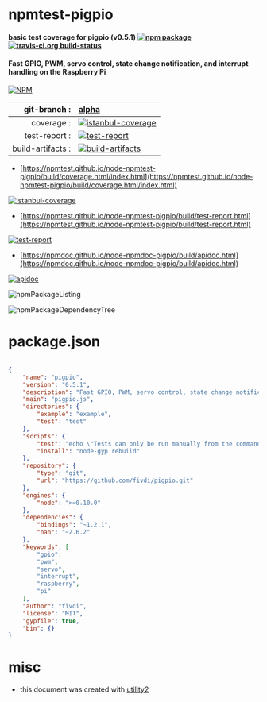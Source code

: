 # npmtest-pigpio

#### basic test coverage for  pigpio (v0.5.1)  [![npm package](https://img.shields.io/npm/v/npmtest-pigpio.svg?style=flat-square)](https://www.npmjs.org/package/npmtest-pigpio) [![travis-ci.org build-status](https://api.travis-ci.org/npmtest/node-npmtest-pigpio.svg)](https://travis-ci.org/npmtest/node-npmtest-pigpio)

#### Fast GPIO, PWM, servo control, state change notification, and interrupt handling on the Raspberry Pi

[![NPM](https://nodei.co/npm/pigpio.png?downloads=true&downloadRank=true&stars=true)](https://www.npmjs.com/package/pigpio)

| git-branch : | [alpha](https://github.com/npmtest/node-npmtest-pigpio/tree/alpha)|
|--:|:--|
| coverage : | [![istanbul-coverage](https://npmtest.github.io/node-npmtest-pigpio/build/coverage.badge.svg)](https://npmtest.github.io/node-npmtest-pigpio/build/coverage.html/index.html)|
| test-report : | [![test-report](https://npmtest.github.io/node-npmtest-pigpio/build/test-report.badge.svg)](https://npmtest.github.io/node-npmtest-pigpio/build/test-report.html)|
| build-artifacts : | [![build-artifacts](https://npmtest.github.io/node-npmtest-pigpio/glyphicons_144_folder_open.png)](https://github.com/npmtest/node-npmtest-pigpio/tree/gh-pages/build)|

- [https://npmtest.github.io/node-npmtest-pigpio/build/coverage.html/index.html](https://npmtest.github.io/node-npmtest-pigpio/build/coverage.html/index.html)

[![istanbul-coverage](https://npmtest.github.io/node-npmtest-pigpio/build/screenCapture.buildCi.browser.%252Ftmp%252Fbuild%252Fcoverage.lib.html.png)](https://npmtest.github.io/node-npmtest-pigpio/build/coverage.html/index.html)

- [https://npmtest.github.io/node-npmtest-pigpio/build/test-report.html](https://npmtest.github.io/node-npmtest-pigpio/build/test-report.html)

[![test-report](https://npmtest.github.io/node-npmtest-pigpio/build/screenCapture.buildCi.browser.%252Ftmp%252Fbuild%252Ftest-report.html.png)](https://npmtest.github.io/node-npmtest-pigpio/build/test-report.html)

- [https://npmdoc.github.io/node-npmdoc-pigpio/build/apidoc.html](https://npmdoc.github.io/node-npmdoc-pigpio/build/apidoc.html)

[![apidoc](https://npmdoc.github.io/node-npmdoc-pigpio/build/screenCapture.buildCi.browser.%252Ftmp%252Fbuild%252Fapidoc.html.png)](https://npmdoc.github.io/node-npmdoc-pigpio/build/apidoc.html)

![npmPackageListing](https://npmtest.github.io/node-npmtest-pigpio/build/screenCapture.npmPackageListing.svg)

![npmPackageDependencyTree](https://npmtest.github.io/node-npmtest-pigpio/build/screenCapture.npmPackageDependencyTree.svg)



# package.json

```json

{
    "name": "pigpio",
    "version": "0.5.1",
    "description": "Fast GPIO, PWM, servo control, state change notification, and interrupt handling on the Raspberry Pi",
    "main": "pigpio.js",
    "directories": {
        "example": "example",
        "test": "test"
    },
    "scripts": {
        "test": "echo \"Tests can only be run manually from the command line.\" && exit 1",
        "install": "node-gyp rebuild"
    },
    "repository": {
        "type": "git",
        "url": "https://github.com/fivdi/pigpio.git"
    },
    "engines": {
        "node": ">=0.10.0"
    },
    "dependencies": {
        "bindings": "~1.2.1",
        "nan": "~2.6.2"
    },
    "keywords": [
        "gpio",
        "pwm",
        "servo",
        "interrupt",
        "raspberry",
        "pi"
    ],
    "author": "fivdi",
    "license": "MIT",
    "gypfile": true,
    "bin": {}
}
```



# misc
- this document was created with [utility2](https://github.com/kaizhu256/node-utility2)
